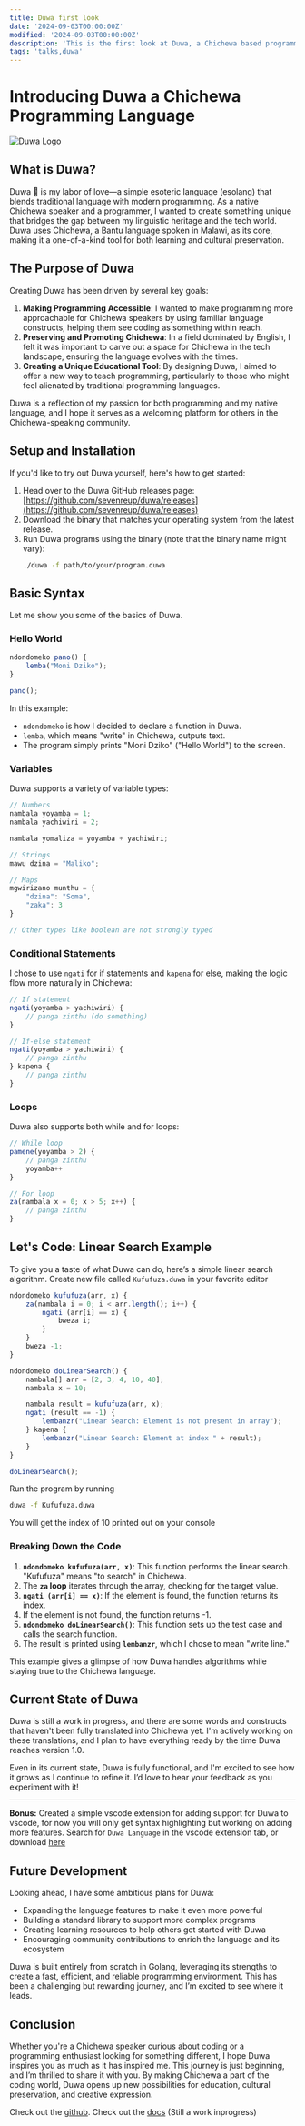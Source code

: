 ```yaml
---
title: Duwa first look
date: '2024-09-03T00:00:00Z'
modified: '2024-09-03T00:00:00Z'
description: 'This is the first look at Duwa, a Chichewa based programming language'
tags: 'talks,duwa'
---
```


# Introducing Duwa a Chichewa Programming Language

![Duwa Logo](/images/duwa.svg)

## What is Duwa?

Duwa 🌺 is my labor of love—a simple esoteric language (esolang) that blends traditional language with modern programming. As a native Chichewa speaker and a programmer, I wanted to create something unique that bridges the gap between my linguistic heritage and the tech world. Duwa uses Chichewa, a Bantu language spoken in Malawi, as its core, making it a one-of-a-kind tool for both learning and cultural preservation.

## The Purpose of Duwa

Creating Duwa has been driven by several key goals:

1. **Making Programming Accessible**: I wanted to make programming more approachable for Chichewa speakers by using familiar language constructs, helping them see coding as something within reach.
2. **Preserving and Promoting Chichewa**: In a field dominated by English, I felt it was important to carve out a space for Chichewa in the tech landscape, ensuring the language evolves with the times.
3. **Creating a Unique Educational Tool**: By designing Duwa, I aimed to offer a new way to teach programming, particularly to those who might feel alienated by traditional programming languages.

Duwa is a reflection of my passion for both programming and my native language, and I hope it serves as a welcoming platform for others in the Chichewa-speaking community.

## Setup and Installation

If you'd like to try out Duwa yourself, here's how to get started:

1. Head over to the Duwa GitHub releases page: [https://github.com/sevenreup/duwa/releases](https://github.com/sevenreup/duwa/releases)
2. Download the binary that matches your operating system from the latest release.
3. Run Duwa programs using the binary (note that the binary name might vary):
   ```bash
   ./duwa -f path/to/your/program.duwa
   ```

## Basic Syntax

Let me show you some of the basics of Duwa.

### Hello World

```js
ndondomeko pano() {
    lemba("Moni Dziko");
}

pano();
```

In this example:

- `ndondomeko` is how I decided to declare a function in Duwa.
- `lemba`, which means "write" in Chichewa, outputs text.
- The program simply prints "Moni Dziko" ("Hello World") to the screen.

### Variables

Duwa supports a variety of variable types:

```js
// Numbers
nambala yoyamba = 1;
nambala yachiwiri = 2;

nambala yomaliza = yoyamba + yachiwiri;

// Strings
mawu dzina = "Maliko";

// Maps
mgwirizano munthu = {
    "dzina": "Soma",
    "zaka": 3
}

// Other types like boolean are not strongly typed
```

### Conditional Statements

I chose to use `ngati` for if statements and `kapena` for else, making the logic flow more naturally in Chichewa:

```js
// If statement
ngati(yoyamba > yachiwiri) {
    // panga zinthu (do something)
}

// If-else statement
ngati(yoyamba > yachiwiri) {
    // panga zinthu
} kapena {
    // panga zinthu
}
```

### Loops

Duwa also supports both while and for loops:

```js
// While loop
pamene(yoyamba > 2) {
    // panga zinthu
    yoyamba++
}

// For loop
za(nambala x = 0; x > 5; x++) {
    // panga zinthu
}
```

## Let's Code: Linear Search Example

To give you a taste of what Duwa can do, here’s a simple linear search algorithm.
Create new file called `Kufufuza.duwa` in your favorite editor

```js
ndondomeko kufufuza(arr, x) {
    za(nambala i = 0; i < arr.length(); i++) {
        ngati (arr[i] == x) {
            bweza i;
        }
    }
    bweza -1;
}

ndondomeko doLinearSearch() {
    nambala[] arr = [2, 3, 4, 10, 40];
    nambala x = 10;

    nambala result = kufufuza(arr, x);
    ngati (result == -1) {
        lembanzr("Linear Search: Element is not present in array");
    } kapena {
        lembanzr("Linear Search: Element at index " + result);
    }
}

doLinearSearch();
```

Run the program by running

```bash
duwa -f Kufufuza.duwa
```

You will get the index of 10 printed out on your console

### Breaking Down the Code

1. **`ndondomeko kufufuza(arr, x)`**: This function performs the linear search. "Kufufuza" means "to search" in Chichewa.
2. The **`za` loop** iterates through the array, checking for the target value.
3. **`ngati (arr[i] == x)`**: If the element is found, the function returns its index.
4. If the element is not found, the function returns -1.
5. **`ndondomeko doLinearSearch()`**: This function sets up the test case and calls the search function.
6. The result is printed using **`lembanzr`**, which I chose to mean "write line."

This example gives a glimpse of how Duwa handles algorithms while staying true to the Chichewa language.

## Current State of Duwa

Duwa is still a work in progress, and there are some words and constructs that haven't been fully translated into Chichewa yet. I'm actively working on these translations, and I plan to have everything ready by the time Duwa reaches version 1.0.

Even in its current state, Duwa is fully functional, and I'm excited to see how it grows as I continue to refine it. I’d love to hear your feedback as you experiment with it!

---
**Bonus:** Created a simple vscode extension for adding support for Duwa to vscode, for now you will only get syntax highlighting but working on adding more features. Search for `Duwa Language` in the vscode extension tab, or download [here](https://marketplace.visualstudio.com/items?itemName=sevenreup.duwa-lang)

## Future Development

Looking ahead, I have some ambitious plans for Duwa:

- Expanding the language features to make it even more powerful
- Building a standard library to support more complex programs
- Creating learning resources to help others get started with Duwa
- Encouraging community contributions to enrich the language and its ecosystem

Duwa is built entirely from scratch in Golang, leveraging its strengths to create a fast, efficient, and reliable programming environment. This has been a challenging but rewarding journey, and I’m excited to see where it leads.

## Conclusion

Whether you're a Chichewa speaker curious about coding or a programming enthusiast looking for something different, I hope Duwa inspires you as much as it has inspired me. This journey is just beginning, and I’m thrilled to share it with you. By making Chichewa a part of the coding world, Duwa opens up new possibilities for education, cultural preservation, and creative expression.

Check out the [github](https://github.com/sevenreup/duwa).
Check out the [docs](https://www.duwa.cphiri.dev/) (Still a work inprogress)
